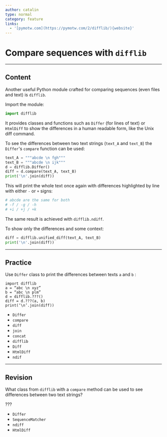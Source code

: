 ```yaml
---
author: catalin
type: normal
category: feature
links:
  - '[pymotw.com](https://pymotw.com/2/difflib/){website}'
---
```


# Compare sequences with `difflib`


---

## Content

Another useful Python module  crafted for comparing sequences (even files and text) is `difflib`.

Import the module:

```python
import difflib
```

 It provides classes and functions such as `Differ` (for lines of text) or `HtmlDiff` to show the differences in a human readable form, like the Unix diff command.

To see the differences between two text strings (`text_A` and `text_B`) the `Differ`'s `compare` function can be used:

```python
text_A = """abcde \n fgh"""
text_B = """abcde \n ijk"""
d = difflib.Differ()
diff = d.compare(text_A, text_B)
print('\n'.join(diff))

```

This will print the whole text once again with differences highlighted by line with either `-` or `+` signs:

```python
# abcde are the same for both
# -f / -g / -h
# +i / +j / +k
```

The same result is achieved with `difflib.ndiff`.

To show only the differences and some context:

```python
diff = difflib.unified_diff(text_A, text_B)
print('\n'.join(diff))
```


---

## Practice

Use `Differ` class to print the differences between texts `a` and `b`  :

    import difflib
    a = “abc \n xyz”
    b = “abc \n plm”
    d = difflib.???()
    diff = d.???(a, b)
    print(‘\n’.join(diff))

* `Differ`
* `compare`
* `diff`
* `join`
* `concat`
* `difflib`
* `Diff`
* `HtmlDiff`
* `ndif`


---

## Revision

What class from `difflib` with a `compare` method can be used to see differences between two text strings?

???

* `Differ`
* `SequenceMatcher`
* `ndiff`
* `HtmlDiff`
